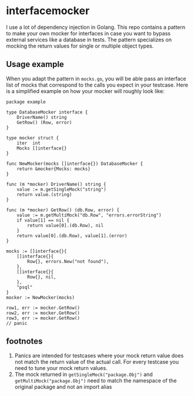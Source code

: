 # interfacemocker

I use a lot of dependency injection in Golang. This repo contains a pattern to make your own mocker for interfaces in case you want to bypass external services like a database in tests. The pattern specializes on mocking the return values for single or multiple object types.

## Usage example

When you adapt the pattern in `mocks.go`, you will be able pass an interface list of mocks that correspond to the calls you expect in your testcase. Here is a simplified example on how your mocker will roughly look like:

```golang
package example

type DatabaseMocker interface {
	DriverName() string
	GetRow() (Row, error)
}

type mocker struct {
	iter  int
	Mocks []interface{}
}

func NewMocker(mocks []interface{}) DatabaseMocker {
	return &mocker{Mocks: mocks}
}

func (m *mocker) DriverName() string {
	value := m.getSingleMock("string")
	return value.(string)
}

func (m *mocker) GetRow() (db.Row, error) {
	value := m.getMultiMock("db.Row", "errors.errorString")
	if value[1] == nil {
		return value[0].(db.Row), nil
	}
	return value[0].(db.Row), value[1].(error)
}

mocks := []interface{}{
	[]interface{}{
		Row{}, errors.New("not found"),
	},
	[]interface{}{
		Row{}, nil,
	},
	"psql"
}
mocker := NewMocker(mocks)

row1, err := mocker.GetRow()
row2, err := mocker.GetRow()
row3, err := mocker.GetRow()
// panic
```

## footnotes

1. Panics are intended for testcases where your mock return value does not match the return value of the actual call. For every testcase you need to tune your mock return values.
2. The mock returned in `getSingleMock("package.Obj")` and `getMultiMock("package.Obj")` need to match the namespace of the original package and not an import alias
